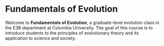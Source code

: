 

# Fundamentals of Evolution

Welcome to **Fundamentals of Evolution**, a graduate-level evolution 
class in the E3B department at Columbia University. The goal of this 
course is to introduce students to the principles of evolutionary theory 
and its application to science and society. 

